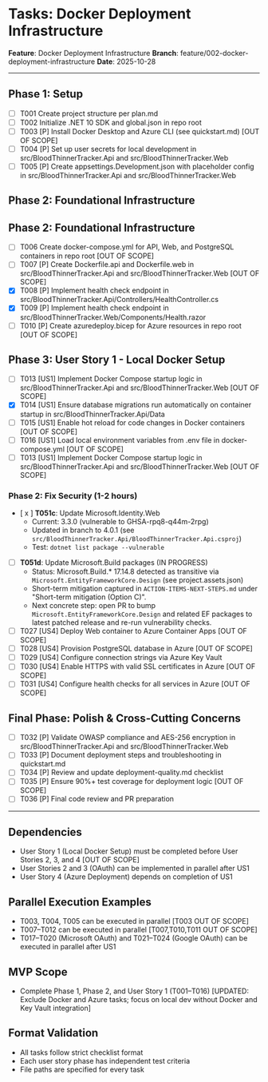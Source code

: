 # Tasks: Docker Deployment Infrastructure

**Feature**: Docker Deployment Infrastructure
**Branch**: feature/002-docker-deployment-infrastructure
**Date**: 2025-10-28

---

## Phase 1: Setup
- [ ] T001 Create project structure per plan.md
- [ ] T002 Initialize .NET 10 SDK and global.json in repo root
- [ ] T003 [P] Install Docker Desktop and Azure CLI (see quickstart.md) [OUT OF SCOPE]
- [ ] T004 [P] Set up user secrets for local development in src/BloodThinnerTracker.Api and src/BloodThinnerTracker.Web
- [ ] T005 [P] Create appsettings.Development.json with placeholder config in src/BloodThinnerTracker.Api and src/BloodThinnerTracker.Web

## Phase 2: Foundational Infrastructure
## Phase 2: Foundational Infrastructure
- [ ] T006 Create docker-compose.yml for API, Web, and PostgreSQL containers in repo root [OUT OF SCOPE]
- [ ] T007 [P] Create Dockerfile.api and Dockerfile.web in src/BloodThinnerTracker.Api and src/BloodThinnerTracker.Web [OUT OF SCOPE]
- [x] T008 [P] Implement health check endpoint in src/BloodThinnerTracker.Api/Controllers/HealthController.cs
- [x] T009 [P] Implement health check endpoint in src/BloodThinnerTracker.Web/Components/Health.razor
- [ ] T010 [P] Create azuredeploy.bicep for Azure resources in repo root [OUT OF SCOPE]
## Phase 3: User Story 1 - Local Docker Setup
- [ ] T013 [US1] Implement Docker Compose startup logic in src/BloodThinnerTracker.Api and src/BloodThinnerTracker.Web [OUT OF SCOPE]
- [x] T014 [US1] Ensure database migrations run automatically on container startup in src/BloodThinnerTracker.Api/Data
- [ ] T015 [US1] Enable hot reload for code changes in Docker containers [OUT OF SCOPE]
- [ ] T016 [US1] Load local environment variables from .env file in docker-compose.yml [OUT OF SCOPE]
- [ ] T013 [US1] Implement Docker Compose startup logic in src/BloodThinnerTracker.Api and src/BloodThinnerTracker.Web [OUT OF SCOPE]
### Phase 2: Fix Security (1-2 hours)
- [ x ] **T051c**: Update Microsoft.Identity.Web
	- Current: 3.3.0 (vulnerable to GHSA-rpq8-q44m-2rpg)
	- Updated in branch to 4.0.1 (see `src/BloodThinnerTracker.Api/BloodThinnerTracker.Api.csproj`)
	- Test: `dotnet list package --vulnerable`
- [ ] **T051d**: Update Microsoft.Build packages (IN PROGRESS)
	- Status: Microsoft.Build.* 17.14.8 detected as transitive via `Microsoft.EntityFrameworkCore.Design` (see project.assets.json)
	- Short-term mitigation captured in `ACTION-ITEMS-NEXT-STEPS.md` under "Short-term mitigation (Option C)".
	- Next concrete step: open PR to bump `Microsoft.EntityFrameworkCore.Design` and related EF packages to latest patched release and re-run vulnerability checks.
- [ ] T027 [US4] Deploy Web container to Azure Container Apps [OUT OF SCOPE]
- [ ] T028 [US4] Provision PostgreSQL database in Azure [OUT OF SCOPE]
- [ ] T029 [US4] Configure connection strings via Azure Key Vault
- [ ] T030 [US4] Enable HTTPS with valid SSL certificates in Azure [OUT OF SCOPE]
- [ ] T031 [US4] Configure health checks for all services in Azure [OUT OF SCOPE]

## Final Phase: Polish & Cross-Cutting Concerns
- [ ] T032 [P] Validate OWASP compliance and AES-256 encryption in src/BloodThinnerTracker.Api and src/BloodThinnerTracker.Web
- [ ] T033 [P] Document deployment steps and troubleshooting in quickstart.md
- [ ] T034 [P] Review and update deployment-quality.md checklist
- [ ] T035 [P] Ensure 90%+ test coverage for deployment logic [OUT OF SCOPE]
- [ ] T036 [P] Final code review and PR preparation

---

## Dependencies
- User Story 1 (Local Docker Setup) must be completed before User Stories 2, 3, and 4 [OUT OF SCOPE]
- User Stories 2 and 3 (OAuth) can be implemented in parallel after US1
- User Story 4 (Azure Deployment) depends on completion of US1

## Parallel Execution Examples
- T003, T004, T005 can be executed in parallel [T003 OUT OF SCOPE]
- T007–T012 can be executed in parallel [T007,T010,T011 OUT OF SCOPE]
- T017–T020 (Microsoft OAuth) and T021–T024 (Google OAuth) can be executed in parallel after US1

## MVP Scope
- Complete Phase 1, Phase 2, and User Story 1 (T001–T016) [UPDATED: Exclude Docker and Azure tasks; focus on local dev without Docker and Key Vault integration]

## Format Validation
- All tasks follow strict checklist format
- Each user story phase has independent test criteria
- File paths are specified for every task
